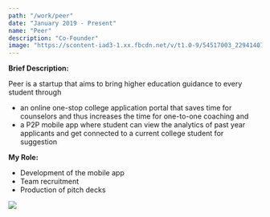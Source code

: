 ```yaml
---
path: "/work/peer"
date: "January 2019 - Present"
name: "Peer"
description: "Co-Founder"
image: "https://scontent-iad3-1.xx.fbcdn.net/v/t1.0-9/54517003_2294140760864111_8732345094671171584_n.jpg?_nc_cat=104&_nc_ht=scontent-iad3-1.xx&oh=bb2884b0887510983a5898b0323e5c2d&oe=5CDE6236"
---
```

__Brief Description:__

Peer is a startup that aims to bring higher education guidance to every student through 
- an online one-stop college application portal that saves time for counselors and thus increases the time for one-to-one coaching and
- a P2P mobile app where student can view the analytics of past year applicants and get connected to a current college student for suggestion

__My Role:__

- Development of the mobile app
- Team recruitment
- Production of pitch decks

![](https://scontent-iad3-1.xx.fbcdn.net/v/t1.0-9/53795371_2294139840864203_4565662995719389184_o.jpg?_nc_cat=100&_nc_ht=scontent-iad3-1.xx&oh=4a535fa1a7d6cb3d5904dc7a8fb08608&oe=5CDD6FC5)